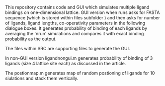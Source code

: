 This repository contains code and GUI which simulates multiple ligand bindings on one-dimensional lattice. 
GUI version when runs asks for FASTA sequence (which is stored within files subfolder ) and 
then asks for number of ligands, ligand lengths, co-operativity parameters in the following 
dialogue boxes. It generates probability of binding of each ligands by averaging the 
'nrun' simulations and compares it with exact binding probability as the output.

The files within SRC are supporting files to generate the GUI.


In non-GUI version ligandnongui.m generates probability of binding of 3 ligands (size 4 lattice site each)
as discussed in the article.


The postionmap.m generates map of random postioning of ligands for 10 siulations and stack them vertically.
